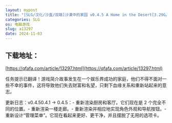 ```yaml
---
layout: mypost
title: "[SLG/汉化/沙盒/双端]沙漠中的家园 v0.4.5 A Home in the Desert[3.29G/移动/百度]"
categories: SLG
os: 电脑游戏
slug: a13297
date: 2024-11-03
---
```


## 下载地址：

[https://qfafa.com/article/13297.html](https://qfafa.com/article/13297.html)

任务提示已翻译！游戏简介故事发生在一个娱乐界成功的家庭，他们不得不面对一些不幸的事件，这将导致他们失去财富和名望，只剩下血缘关系和重新站起来的意志。

更新日志：v0.4.50.4.1 -&gt; 0.4.5：- 重新渲染厨房和客厅。它们现在是 2 个完全不同的位置。- 重新渲染一楼走廊。- 重新渲染并相应地实现角色外观和导航按钮。- 重新设计“管理菜单”。它现在看起来更好、更干净，并且摆脱了无用的选项卡。